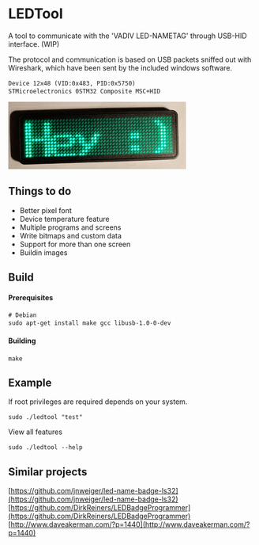 # LEDTool
A tool to communicate with the 'VADIV LED-NAMETAG' through USB-HID interface. (WIP)

The protocol and communication is based on USB packets sniffed out with Wireshark, which have been sent by the included windows software.

```
Device 12x48 (VID:0x483, PID:0x5750)
STMicroelectronics 0STM32 Composite MSC+HID
```

![Name tag image](images/image_2.gif)

## Things to do
+ Better pixel font
+ Device temperature feature
+ Multiple programs and screens
+ Write bitmaps and custom data
+ Support for more than one screen
+ Buildin images

## Build
#### Prerequisites
```
# Debian
sudo apt-get install make gcc libusb-1.0-0-dev
```
#### Building
```
make
```

## Example
If root privileges are required depends on your system.
```
sudo ./ledtool "test"
```
View all features
```
sudo ./ledtool --help
```

## Similar projects
[https://github.com/jnweiger/led-name-badge-ls32](https://github.com/jnweiger/led-name-badge-ls32)
[https://github.com/DirkReiners/LEDBadgeProgrammer](https://github.com/DirkReiners/LEDBadgeProgrammer)
[http://www.daveakerman.com/?p=1440](http://www.daveakerman.com/?p=1440)
